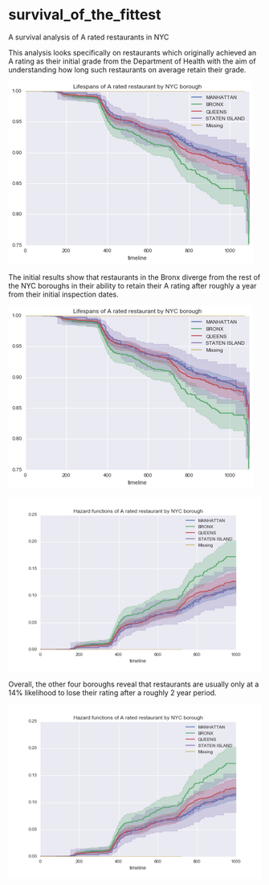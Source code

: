 # survival_of_the_fittest

A survival analysis of A rated restaurants in NYC

This analysis looks specifically on restaurants which originally achieved an A rating as their initial grade from the Department of Health with the aim of understanding how long such restaurants on average retain their grade.

![alt tag](https://github.com/andrewwowens/survival_of_the_fittest/blob/master/survival_rates_of_A_rated_restaurants.png)

The initial results show that restaurants in the Bronx diverge from the rest of the NYC boroughs in their ability to retain their A rating after roughly a year from their initial inspection dates.

![alt tag](https://github.com/andrewwowens/survival_of_the_fittest/blob/master/survival_rates_of_A_rated_restaurants.png)

![alt tag](https://github.com/andrewwowens/survival_of_the_fittest/blob/master/Hazard%20functions%20of%20A%20rated%20restaurant%20by%20NYC%20borough.png)

Overall, the other four boroughs reveal that restaurants are usually only at a 14% likelihood to lose their rating after a roughly 2 year period.

![alt tag](https://github.com/andrewwowens/survival_of_the_fittest/blob/master/Hazard%20functions%20of%20A%20rated%20restaurant%20by%20NYC%20borough.png)
